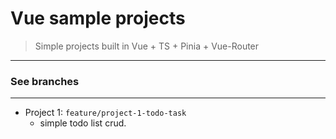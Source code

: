 # Vue sample projects
> Simple projects built in Vue + TS + Pinia + Vue-Router

---
### See branches

---
- Project 1: `feature/project-1-todo-task`
    - simple todo list crud.